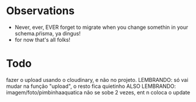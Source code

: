 # Observations

- Never, ever, EVER forget to migrate when you change somethin in your schema.pŕisma, ya dingus!
- for now that's all folks!

# Todo
fazer o upload usando o cloudinary, e não no projeto.
LEMBRANDO: só vai mudar na função "upload", o resto fica quietinho
ALSO LEMBRANDO: imagem/foto/pimbinhaaquatica não se sobe 2 vezes, ent n coloca o update
